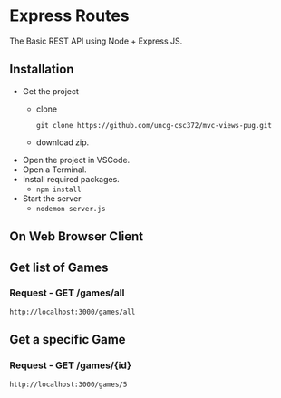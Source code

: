 # Express Routes

The Basic REST API using Node + Express JS.

## Installation
- Get the project
    - clone
  
        `git clone https://github.com/uncg-csc372/mvc-views-pug.git`
    - download zip.
- Open the project in VSCode.
- Open a Terminal.
- Install required packages.
    - `npm install`
- Start the server
    - `nodemon server.js`

## On Web Browser Client

## Get list of Games

### Request -  GET /games/all

   
    http://localhost:3000/games/all

## Get a specific Game

### Request - GET /games/{id}

    
    http://localhost:3000/games/5
